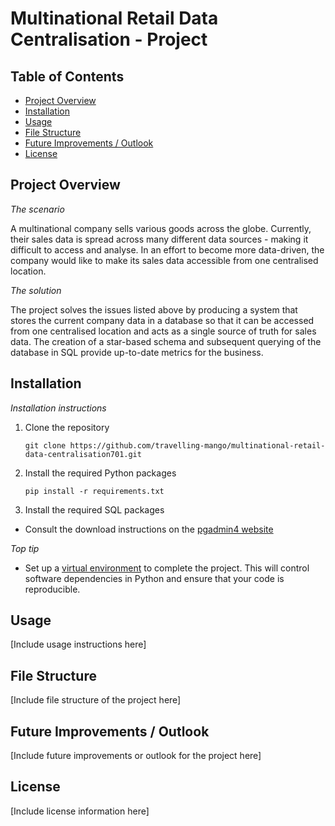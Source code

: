 # Multinational Retail Data Centralisation - Project

## Table of Contents
- [Project Overview](#project-overview)
- [Installation](#installation)
- [Usage](#usage)
- [File Structure](#file-structure)
- [Future Improvements / Outlook](#future-improvements--outlook)
- [License](#license)

## Project Overview
*The scenario*

A multinational company sells various goods across the globe. Currently, their sales data is spread across many different data sources - making it difficult to access and analyse. In an effort to become more data-driven, the company would like to make its sales data accessible from one centralised location.


*The solution*

The project solves the issues listed above by producing a system that stores the current company data in a database so that it can be accessed from one centralised location and acts as a single source of truth for sales data.
The creation of a star-based schema and subsequent querying of the database in SQL provide up-to-date metrics for the business.

## Installation
*Installation instructions*

1. Clone the repository

   ```
   git clone https://github.com/travelling-mango/multinational-retail-data-centralisation701.git
   ```
2. Install the required Python packages

   ```
   pip install -r requirements.txt
   ```
3. Install the required SQL packages

- Consult the download instructions on the [pgadmin4 website](https://www.pgadmin.org/download/)


*Top tip*

- Set up a [virtual environment](https://docs.python.org/3/library/venv.html) to complete the project. This will control software dependencies in Python and ensure that your code is reproducible.

   


## Usage
[Include usage instructions here]

## File Structure
[Include file structure of the project here]

## Future Improvements / Outlook
[Include future improvements or outlook for the project here]

## License
[Include license information here]
